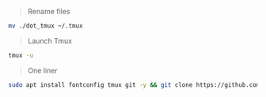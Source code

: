 > Rename files
```bash
mv ./dot_tmux ~/.tmux
```
> Launch Tmux
```bash
tmux -u
```
> One liner
```bash
sudo apt install fontconfig tmux git -y && git clone https://github.com/KnownBlackHat/tmux-config.git ~ &&  mv ~/dot_tmux ~/.tmux && tmux -u
